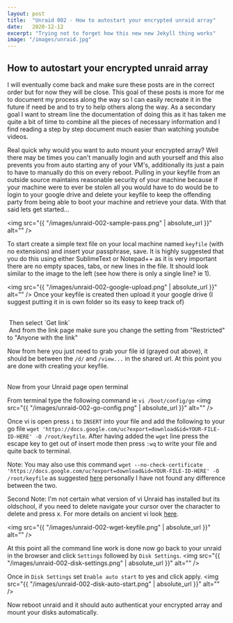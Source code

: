 ```yaml
---
layout: post
title:  "Unraid 002 - How to autostart your encrypted unraid array"
date:   2020-12-12
excerpt: "Trying not to forget how this new new Jekyll thing works"
image: "/images/unraid.jpg"
---
```


## How to autostart your encrypted unraid array

I will eventually come back and make sure these posts are in the correct order but for now they will be close. This goal of these posts is more for me to document my process along the way so I can easily recreate it in the future if need be and to try to help others along the way. As a secondary goal I want to stream line the documentation of doing this as it has taken me quite a bit of time to combine all the pieces of necessary information and I find reading a step by step document much easier than watching youtube videos.

Real quick why would you want to auto mount your encrypted array? Well there may be times you can't manually login and auth yourself and this also prevents you from auto starting any of your VM's, additionally its just a pain to have to manually do this on every reboot. Pulling in your keyfile from an outside source maintains reasonable security of your machine because if your machine were to ever be stolen all you would have to do would be to login to your google drive and delete your keyfile to keep the offending party from being able to boot your machine and retrieve your data. With that said lets get started...

<span class="image left"><img src="{{ "/images/unraid-002-sample-pass.png" | absolute_url }}" alt="" /></span>

To start create a simple text file on your local machine named `keyfile` (with no extensions) and insert your passphrase, save. It is highly suggested that you do this using either SublimeText or Notepad++ as it is very important there are no empty spaces, tabs, or new lines in the file. It should look similar to the image to the left (see how there is only a single line? ie 1).

<span class="image left"><img src="{{ "/images/unraid-002-google-upload.png" | absolute_url }}" alt="" /></span>
Once your keyfile is created then upload it your google drive (I suggest putting it in is own folder so its easy to keep track of)




<br>
<span class="image left"><img src="{{ "/images/unraid-002-google-share.png" | absolute_url }}" alt="" /></span>
Then select `Get link`

<br>
<span class="image left"><img src="{{ "/images/unraid-002-google-settings.png" | absolute_url }}" alt="" /></span>
And from the link page make sure you change the setting from "Restricted" to "Anyone with the link"

Now from here you just need to grab your file id (grayed out above), it should be between the `/d/` and `/view...` in the shared url. At this point you are done with creating your keyfile.

<br>
Now from your Unraid page open terminal
<span class="image left"><img src="{{ "/images/unraid-002-google-share.png" | absolute_url }}" alt="" /></span>


From terminal type the following command ie `vi /boot/config/go`
<span class="image left"><img src="{{ "/images/unraid-002-go-config.png" | absolute_url }}" alt="" /></span>

Once vi is open press `i` to `INSERT` into your file and add the following to your go file `wget 'https://docs.google.com/uc?export=download&id=YOUR-FILE-ID-HERE' -O /root/keyfile`. After having added the `wget` line press the escape key to get out of insert mode then press `:wq` to write your file and quite back to terminal.

Note: You may also use this command `wget --no-check-certificate 'https://docs.google.com/uc?export=download&id=YOUR-FILE-ID-HERE' -O /root/keyfile` as suggested [here](https://medium.com/@acpanjan/download-google-drive-files-using-wget-3c2c025a8b99) personally I have not found any difference between the two.

Second Note: I'm not certain what version of vi Unraid has installed but its oldschool, if you need to delete navigate your cursor over the character to delete and press x. For more details on ancient vi look [here](https://docs.oracle.com/cd/E19683-01/806-7612/editorvi-46/index.html).

<span class="image left"><img src="{{ "/images/unraid-002-wget-keyfile.png" | absolute_url }}" alt="" /></span>

At this point all the command line work is done now go back to your unraid in the browser and click `Settings` followed by `Disk Settings`.
<span class="image left"><img src="{{ "/images/unraid-002-disk-settings.png" | absolute_url }}" alt="" /></span>

Once in `Disk Settings` set `Enable auto start` to yes and click apply.
<span class="image left"><img src="{{ "/images/unraid-002-disk-auto-start.png" | absolute_url }}" alt="" /></span>

Now reboot unraid and it should auto authenticat your encrypted array and mount your disks automatically.